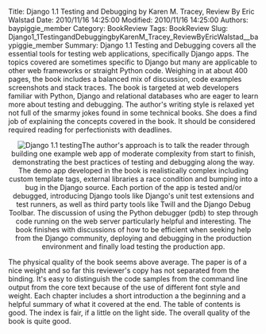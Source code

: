 Title: Django 1.1 Testing and Debugging by Karen M. Tracey, Review By Eric Walstad
Date: 2010/11/16 14:25:00
Modified: 2010/11/16 14:25:00
Authors: baypiggie_member
Category: BookReview
Tags: BookReview
Slug: Django1_1TestingandDebuggingbyKarenM_Tracey_ReviewByEricWalstad__baypiggie_member
Summary: Django 1.1 Testing and Debugging covers all the essential tools for testing web applications, specifically Django apps.  The topics covered are sometimes specific to Django but many are applicable to other web frameworks or straight Python code.  Weighing in at about 400 pages, the book includes a balanced mix of discussion, code examples screenshots and stack traces.  The book is targeted at web developers familiar with Python, Django and relational databases who are eager to learn more about testing and debugging.  The author's writing style is relaxed yet not full of the smarmy jokes found in some technical books.  She does a find job of explaining the concepts covered in the book.  It should be considered required reading for perfectionists with deadlines. 


<p align="center"><img class="image-left" src="../images/2010/Django1.1Testing.png/image_preview" alt="Django 1.1 testing" />The author's approach is to talk the
reader through building one example web app of moderate complexity
from start to finish, demonstrating the best practices of testing and
debugging along the way.  The demo app developed in the book is
realistically complex including custom template tags, external
libraries a race condition and bumping into a bug in the Django
source.  Each portion of the app is tested and/or debugged,
introducing Django tools like Django's unit test extensions and test
runners, as well as third party tools like Twill and the Django Debug
Toolbar.  The discussion of using the Python debugger (pdb) to step
through code running on the web server particularly helpful and
interesting.  The book finishes with discussions of how to be
efficient when seeking help from the Django community, deploying and
debugging in the production environment and finally load testing the
production app.</p>
<p>The physical quality of the book seems
above average.  The paper is of a nice weight and so far this
reviewer's copy has not separated from the binding.  It's easy to
distinguish the code samples from the command line output from the
core text because of the use of different font style and weight. 
Each chapter includes a short introduction a the beginning and a
helpful summary of what it covered at the end.  The table of contents
is good.  The index is fair, if a little on the light side.  The
overall quality of the book is quite good.</p>
<p align="left"></p>

